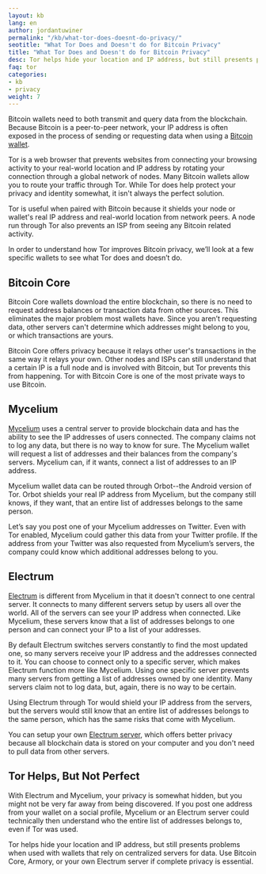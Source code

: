 ```yaml
---
layout: kb
lang: en
author: jordantuwiner
permalink: "/kb/what-tor-does-doesnt-do-privacy/"
seotitle: "What Tor Does and Doesn't do for Bitcoin Privacy"
title: "What Tor Does and Doesn't do for Bitcoin Privacy"
desc: Tor helps hide your location and IP address, but still presents problems when used with wallets that rely on centralized servers for data. 
faq: tor
categories: 
- kb
- privacy
weight: 7
---
```

Bitcoin wallets need to both transmit and query data from the blockchain. Because Bitcoin is a peer-to-peer network, your IP address is often exposed in the process of sending or requesting data when using a [Bitcoin wallet](/wallets/).

Tor is a web browser that prevents websites from connecting your browsing activity to your real-world location and IP address by rotating your connection through a global network of nodes. Many Bitcoin wallets allow you to route your traffic through Tor. While Tor does help protect your privacy and identity somewhat, it isn't always the perfect solution.

Tor is useful when paired with Bitcoin because it shields your node or wallet's real IP address and real-world location from network peers. A node run through Tor also prevents an ISP from seeing any Bitcoin related activity.

In order to understand how Tor improves Bitcoin privacy, we’ll look at a few specific wallets to see what Tor does and doesn’t do.

## Bitcoin Core

Bitcoin Core wallets download the entire blockchain, so there is no need to request address balances or transaction data from other sources. This eliminates the major problem most wallets have. Since you aren’t requesting data, other servers can't determine which addresses might belong to you, or which transactions are yours.

Bitcoin Core offers privacy because it relays other user's transactions in the same way it relays your own. Other nodes and ISPs can still understand that a certain IP is a full node and is involved with Bitcoin, but Tor prevents this from happening. Tor with Bitcoin Core is one of the most private ways to use Bitcoin.

## Mycelium

[Mycelium](/wallets/mycelium/) uses a central server to provide blockchain data and has the ability to see the IP addresses of users connected. The company claims not to log any data, but there is no way to know for sure. The Mycelium wallet will request a list of addresses and their balances from the company's servers. Mycelium can, if it wants, connect a list of addresses to an IP address.

Mycelium wallet data can be routed through Orbot--the Android version of Tor. Orbot shields your real IP address from Mycelium, but the company still knows, if they want, that an entire list of addresses belongs to the same person.

Let’s say you post one of your Mycelium addresses on Twitter. Even with Tor enabled, Mycelium could gather this data from your Twitter profile. If the address from your Twitter was also requested from Mycelium’s servers, the company could know which additional addresses belong to you.

## Electrum

[Electrum](/wallets/electrum/) is different from Mycelium in that it doesn't connect to one central server. It connects to many different servers setup by users all over the world. All of the servers can see your IP address when connected. Like Mycelium, these servers know that a list of addresses belongs to one person and can connect your IP to a list of your addresses.

By default Electrum switches servers constantly to find the most updated one, so many servers receive your IP address and the addresses connected to it. You can choose to connect only to a specific server, which makes Electrum function more like Mycelium. Using one specific server prevents many servers from getting a list of addresses owned by one identity. Many servers claim not to log data, but, again, there is no way to be certain.

Using Electrum through Tor would shield your IP address from the servers, but the servers would still know that an entire list of addresses belongs to the same person, which has the same risks that come with Mycelium.

You can setup your own [Electrum server](https://github.com/spesmilo/electrum-server/blob/master/HOWTO.md), which offers better privacy because all blockchain data is stored on your computer and you don't need to pull data from other servers.

## Tor Helps, But Not Perfect

With Electrum and Mycelium, your privacy is somewhat hidden, but you might not be very far away from being discovered. If you post one address from your wallet on a social profile, Mycelium or an Electrum server could technically then understand who the entire list of addresses belongs to, even if Tor was used.

Tor helps hide your location and IP address, but still presents problems when used with wallets that rely on centralized servers for data. Use Bitcoin Core, Armory, or your own Electrum server if complete privacy is essential.